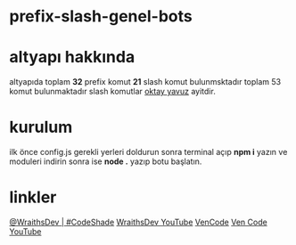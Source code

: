 # prefix-slash-genel-bots


# altyapı hakkında

altyapıda toplam **32** prefix komut **21** slash komut bulunmsktadır toplam 53 komut bulunmaktadır slash komutlar [oktay yavuz](https://github.com/oktayyavuz) ayitdir.

# kurulum 

ilk önce config.js gerekli yerleri doldurun sonra terminal açıp **npm i** yazın ve moduleri indirin sonra ise **node .** yazıp botu başlatın.

# linkler

[@WraithsDev | #CodeShade](https://discord.gg/vsc)
[WraithsDev YouTube](https://youtube.com/@WraithsDev)
[VenCode](https://discord.gg/pC3BXuyV5m)
[Ven Code YouTube](https://youtube.com/@vendev-vencode-1?si=UOx2VqnNfnKc16JX)
